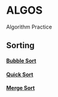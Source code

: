 # ALGOS                
Algorithm Practice

## Sorting
#### [Bubble Sort](https://github.com/Legaspi21/algos/tree/master/sorting/BubbleSort.js)
#### [Quick Sort](https://github.com/Legaspi21/algos/blob/master/sorting/QuickSort.js)
#### [Merge Sort](https://github.com/Legaspi21/algos/blob/master/sorting/MergeSort.js)
